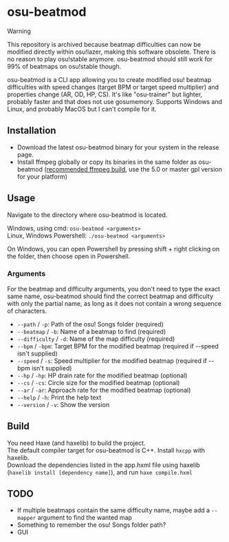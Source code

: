 # osu-beatmod

> [!WARNING]
> This repository is archived because beatmap difficulties can now be modified directly within osu!lazer, making this software obsolete.
> There is no reason to play osu!stable anymore.
> osu-beatmod should still work for 99% of beatmaps on osu!stable though.

osu-beatmod is a CLI app allowing you to create modified osu! beatmap difficulties with speed changes (target BPM or target speed multiplier) and properties change (AR, OD, HP, CS). It's like "osu-trainer" but lighter, probably faster and that does not use gosumemory.
Supports Windows and Linux, and probably MacOS but I can't compile for it.

## Installation
* Download the latest osu-beatmod binary for your system in the release page.
* Install ffmpeg globally or copy its binaries in the same folder as osu-beatmod ([recommended ffmpeg build](https://github.com/BtbN/FFmpeg-Builds/releases/tag/latest), use the 5.0 or master gpl version for your platform)

## Usage
Navigate to the directory where osu-beatmod is located.

Windows, using cmd: `osu-beatmod <arguments>`  
Linux, Windows Powershell: `./osu-beatmod <arguments>`

On Windows, you can open Powershell by pressing shift + right clicking on the folder, then choose open in Powershell.

### Arguments

For the beatmap and difficulty arguments, you don't need to type the exact same name, osu-beatmod should find the correct beatmap and difficulty with only the partial name, as long as it does not contain a wrong sequence of characters.

* `--path` / `-p`: Path of the osu! Songs folder (required)
* `--beatmap` / `-b`: Name of a beatmap to find (required)
* `--difficulty` / `-d`: Name of the map difficulty (required)
* `--bpm` / `-bpm`: Target BPM for the modified beatmap (required if --speed isn't supplied)
* `--speed` / `-s`: Speed multiplier for the modified beatmap (required if --bpm isn't supplied)
* `--hp` / `-hp`: HP drain rate for the modified beatmap (optional)
* `--cs` / `-cs`: Circle size for the modified beatmap (optional)
* `--ar` / `-ar`: Approach rate for the modified beatmap (optional)
* `--help` / `-h`: Print the help text
* `--version` / `-v`: Show the version

## Build
You need Haxe (and haxelib) to build the project.  
The default compiler target for osu-beatmod is C++. Install `hxcpp` with haxelib.  
Download the dependencies listed in the app.hxml file using haxelib (`haxelib install [dependency name]`), and run `haxe compile.hxml`  

## TODO
* If multiple beatmaps contain the same difficulty name, maybe add a `--mapper` argument to find the wanted map
* Something to remember the osu! Songs folder path?
* GUI
